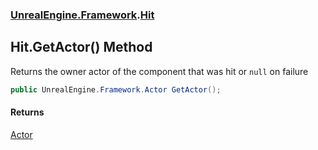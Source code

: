 ### [UnrealEngine.Framework](./UnrealEngine-Framework.md 'UnrealEngine.Framework').[Hit](./Hit.md 'UnrealEngine.Framework.Hit')
## Hit.GetActor() Method
Returns the owner actor of the component that was hit or `null` on failure  
```csharp
public UnrealEngine.Framework.Actor GetActor();
```
#### Returns
[Actor](./Actor.md 'UnrealEngine.Framework.Actor')  
